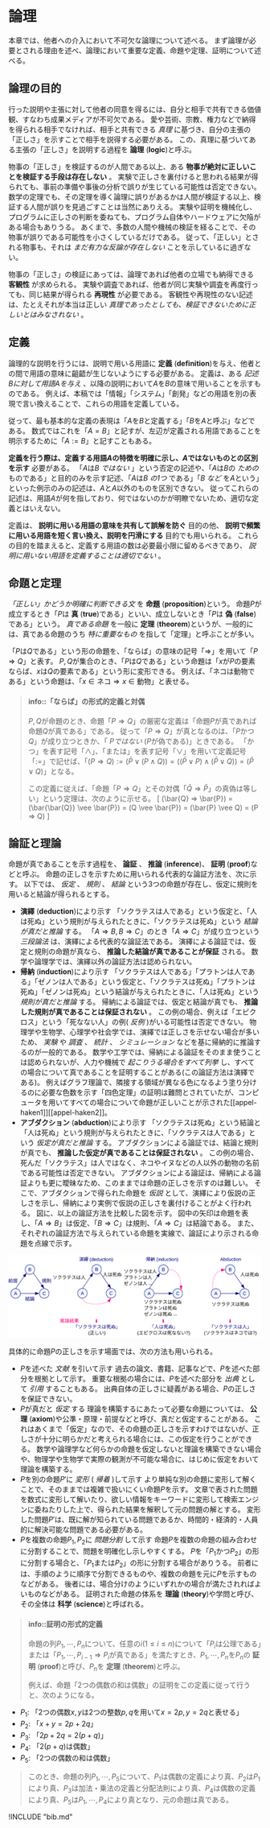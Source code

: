 # 論理

本章では、他者への介入において不可欠な論理について述べる。
まず論理が必要とされる理由を述べ、論理において重要な定義、命題や定理、証明について述べる。

## 論理の目的

行った説明や主張に対して他者の同意を得るには、自分と相手で共有できる価値観、すなわち成果メディアが不可欠である。
愛や芸術、宗教、権力などで納得を得られる相手でなければ、相手と共有できる *真理* に基づき、自分の主張の「正しさ」を示すことで相手を説得する必要がある。
この、真理に基づいてある主張の「正しさ」を説明する過程を **論理** (**logic**)と呼ぶ。

物事の「正しさ」を検証するのが人間である以上、ある **物事が絶対に正しいことを検証する手段は存在しない** 。
実験で正しさを裏付けると思われる結果が得られても、事前の準備や事後の分析で誤りが生じている可能性は否定できない。
数学の定理でも、その定理を導く論理に誤りがあるかは人間が検証する以上、検証する人間が誤りを見過ごすことは当然にありえる。
実験や証明を機械化し、プログラムに正しさの判断を委ねても、プログラム自体やハードウェアに欠陥がある場合もありうる。
あくまで、多数の人間や機械の検証を経ることで、その物事が誤りである可能性を小さくしているだけである。
従って、「正しい」とされる物事も、それは *まだ有力な反論が存在しない* ことを示しているに過ぎない。

物事の「正しさ」の検証にあっては、論理であれば他者の立場でも納得できる **客観性** が求められる。
実験や調査であれば、他者が同じ実験や調査を再度行っても、同じ結果が得られる **再現性** が必要である。
客観性や再現性のない記述は、たとえそれが本当は正しい *真理であったとしても、検証できないために正しいとはみなされない* 。

## 定義

論理的な説明を行うには、説明で用いる用語に **定義** (**definition**)を与え、他者との間で用語の意味に齟齬が生じないようにする必要がある。
定義は、ある *記述$B$に対して用語$A$を与え* 、以降の説明において$A$を$B$の意味で用いることを示すものである。
例えば、本稿では「情報」「システム」「創発」などの用語を別の表現で言い換えることで、これらの用語を定義している。

従って、最も基本的な定義の表現は「$A$を$B$と定義する」「$B$を$A$と呼ぶ」などである。
数式ではこれを「$A = B$」と記すが、左辺が定義される用語であることを明示するために「$A := B$」と記すこともある。

 **定義を行う際は、定義する用語$A$の特徴を明確に示し、$A$ではないものとの区別を示す** 必要がある。
「$A$は$B$ *ではない* 」という否定の記述や、「$A$は$B$の *ための* ものである」と目的のみを示す記述、「$A$は$B$ *の1つ* である」「$B$ *など* を$A$という」といった例示のみの記述は、$A$と$A$以外のものを区別できない。
従ってこれらの記述は、用語$A$が何を指しており、何ではないのかが明瞭でないため、適切な定義とはいえない。

定義は、 **説明に用いる用語の意味を共有して誤解を防ぐ** 目的の他、 **説明で頻繁に用いる用語を短く言い換え、説明を円滑にする** 目的でも用いられる。
これらの目的を踏まえると、定義する用語の数は必要最小限に留めるべきであり、 *説明に用いない用語を定義することは適切でない* 。

## 命題と定理

 *「正しい」かどうか明確に判断できる文* を **命題** (**proposition**)という。
命題$P$が成立するとき「$P$は **真** (**true**)である」といい、成立しないとき「$P$は **偽** (**false**)である」という。
 *真である命題* を一般に **定理** (**theorem**)というが、一般的には、真である命題のうち *特に重要なもの* を指して「定理」と呼ぶことが多い。

「$P$は$Q$である」という形の命題を、「ならば」の意味の記号「$⇒$」を用いて「$P ⇒ Q$」と表す。
$P, Q$が集合のとき、「$P$は$Q$である」という命題は「$x$が$P$の要素ならば、$x$は$Q$の要素である」という形に変形できる。
例えば、「ネコは動物である」という命題は、「$x \in \text{ネコ} ⇒ x \in \text{動物}$」と表せる。

> #### info::「ならば」の形式的定義と対偶
>
> $P, Q$が命題のとき、命題「$P ⇒ Q$」の厳密な定義は「命題$P$が真であれば命題$Q$が真である」である。
従って「$P ⇒ Q$」が真となるのは、「$P$かつ$Q$」が成り立つときか、「 *$P$ではない* ($P$が偽である)」ときである。
「かつ」を表す記号「$\wedge$」、「または」を表す記号「$\vee$」を用いて定義記号「$:=$」で記せば、「$(P ⇒ Q) := (\bar{P} \vee (P \wedge Q)) = ((\bar{P} \vee P) \wedge (\bar{P} \vee Q)) = (\bar{P} \vee Q)$」となる。
>
> この定義に従えば、「命題「$P ⇒ Q$」とその対偶「$\bar{Q} ⇒ \bar{P}$」の真偽は等しい」という定理は、次のように示せる。
\[ (\bar{Q} ⇒ \bar{P}) = (\bar{\bar{Q}} \vee \bar{P}) = (Q \vee \bar{P}) = (\bar{P} \vee Q) = (P ⇒ Q) \]

## 論証と理論

命題が真であることを示す過程を、 **論証** 、 **推論** (**inference**)、 **証明** (**proof**)などと呼ぶ。
命題の正しさを示すために用いられる代表的な論証方法を、次に示す。
以下では、 *仮定* 、 *規則* 、 *結論* という3つの命題が存在し、仮定に規則を用いると結論が得られるとする。

-  **演繹** (**deduction**)により示す
		「ソクラテスは人である」という仮定と、「人は死ぬ」という規則が与えられたときに、「ソクラテスは死ぬ」という *結論が真だと推論* する。
		「$A ⇒ B, B ⇒ C$」のとき「$A ⇒ C$」が成り立つという *三段論法* は、演繹による代表的な論証法である。
		演繹による論証では、仮定と規則の命題が真なら、 **推論した結論が真であることが保証** される。
		数学や論理学では、演繹以外の論証方法は認められない。
-  **帰納** (**induction**)により示す
		「ソクラテスは人である」「プラトンは人である」「ゼノンは人である」という仮定と、「ソクラテスは死ぬ」「プラトンは死ぬ」「ゼノンは死ぬ」という結論が与えられたときに、「人は死ぬ」という *規則が真だと推論* する。
		帰納による論証では、仮定と結論が真でも、 **推論した規則が真であることは保証されない** 。
		この例の場合、例えば「エピクロス」という「死なない人」の例( *反例* )がいる可能性は否定できない。
		物理学や生物学、心理学や社会学では、演繹では正しさを示せない場合が多いため、 *実験* や *調査* 、 *統計* 、 *シミュレーション* などを基に帰納的に推論するのが一般的である。
		数学や工学では、帰納による論証をそのまま使うことは認められないが、人力や機械で *起こりうる場合をすべて列挙* し、すべての場合について真であることを証明することがある(この論証方法は演繹である)。
		例えばグラフ理論で、隣接する領域が異なる色になるよう塗り分けるのに必要な色数を示す「四色定理」の証明は難問とされていたが、コンピュータを用いてすべての場合について命題が正しいことが示された\[[appel-haken1]\]\[[appel-haken2]\]。
-  **アブダクション** (**abduction**)により示す
		「ソクラテスは死ぬ」という結論と「人は死ぬ」という規則が与えられたときに、「ソクラテスは人である」という *仮定が真だと推論* する。
		アブダクションによる論証では、結論と規則が真でも、 **推論した仮定が真であることは保証されない** 。
		この例の場合、死んだ「ソクラテス」は人ではなく、ネコやイヌなどの人以外の動物の名前である可能性は否定できない。
		アブダクションによる論証は、帰納による論証よりも更に曖昧なため、このままでは命題の正しさを示すのは難しい。
		そこで、アブダクションで得られた命題を *仮説* として、演繹により仮説の正しさを示し、帰納により実例で仮説の正しさを裏付けることがよく行われる。
図に、以上の論証方法を比較した図を示す。
図中の矢印は命題を表し、「$A ⇒ B$」は仮定、「$B ⇒ C$」は規則、「$A ⇒ C$」は結論である。
また、それぞれの論証方法で与えられている命題を実線で、論証により示される命題を点線で示す。

![fig:logic-inference. 論証の方法](logic-inference.svg)

具体的に命題$P$の正しさを示す場面では、次の方法も用いられる。

- $P$を述べた *文献* を引いて示す
		過去の論文、書籍、記事などで、$P$を述べた部分を根拠として示す。
		重要な根拠の場合には、$P$を述べた部分を *出典* として *引用* することもある。
		出典自体の正しさに疑義がある場合、$P$の正しさを保証できない。
- $P$が真だと *仮定* する
		理論を構築するにあたって必要な命題については、 **公理** (**axiom**)や公準・原理・前提などと呼び、真だと仮定することがある。
		これはあくまで「仮定」なので、その命題の正しさを示すわけではないが、正しさが十分に明らかだと考えられる場合には、この仮定を行うことができる。
		数学や論理学など何らかの命題を仮定しないと理論を構築できない場合や、物理学や生物学で実際の観測が不可能な場合に、はじめに仮定をおいて理論を構築する。
- $P$を別の命題$P'$に *変形* ( *帰着* )して示す
		より単純な別の命題に変形して解くことで、そのままでは複雑で扱いにくい命題$P$を示す。
		文章で表された問題を数式に変形して解いたり、欲しい情報をキーワードに変形して検索エンジンに委ねたりした上で、得られた結果を解釈して元の問題の解とする。
		変形した問題$P'$は、既に解が知られている問題であるか、時間的・経済的・人員的に解決可能な問題である必要がある。
- $P$を複数の命題$P_1, P_2$に *問題分割* して示す
		命題$P$を複数の命題の組み合わせに分割することで、問題を明確化し示しやすくする。
		$P$を「$P_1$かつ$P_2$」の形に分割する場合と、「$P_1$または$P_2$」の形に分割する場合がありうる。
		前者には、手順のように順序で分割できるものや、複数の命題を元に$P$を示すものなどがある。
		後者には、場合分けのようにいずれかの場合が満たされればよいものなどがある。
証明された命題の体系を **理論** (**theory**)や学問と呼び、その全体は **科学** (**science**)と呼ばれる。

> #### info::証明の形式的定義
>
> 命題の列$P_1, \cdots, P_n$について、任意の$i (1 \leq i \leq n)$について「$P_i$は公理である」または「$P_1, \cdots, P_{i-1} ⇒ P_i$が真である」を満たすとき、$P_1, \cdots, P_n$を$P_n$の **証明** (**proof**)と呼び、$P_n$を **定理** (**theorem**)と呼ぶ。
>
> 例えば、命題「2つの偶数の和は偶数」の証明をこの定義に従って行うと、次のようになる。
- $P_1$: 「2つの偶数$x, y$は2つの整数$p, q$を用いて$x = 2p, y = 2q$と表せる」
- $P_2$: 「$x + y = 2p + 2q$」
- $P_3$: 「$2p + 2q = 2(p + q)$」
- $P_4$: 「$2(p + q)$は偶数」
- $P_5$: 「2つの偶数の和は偶数」

>
> このとき、命題の列$P_1, \cdots, P_5$について、$P_1$は偶数の定義により真、$P_2$は$P_1$により真、$P_3$は加法・乗法の定義と分配法則により真、$P_4$は偶数の定義により真、$P_5$は$P_1, \cdots, P_4$により真となり、元の命題は真である。

!INCLUDE "bib.md"
